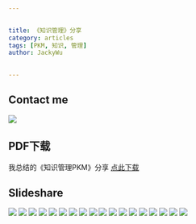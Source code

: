 ```yaml
---

   
title: 《知识管理》分享   
category: articles  
tags: [PKM, 知识, 管理]  
author: JackyWu  
  

---
```



## Contact me

![](/assets/images/weixin-pic-jackywu.jpg)

## PDF下载

我总结的《知识管理PKM》分享
[点此下载](/assets/downloads/pkm_share/知识管理.pdf)

## Slideshare

![](/assets/downloads/pkm_share/知识管理.001.jpeg)
![](/assets/downloads/pkm_share/知识管理.002.jpeg)
![](/assets/downloads/pkm_share/知识管理.003.jpeg)
![](/assets/downloads/pkm_share/知识管理.004.jpeg)
![](/assets/downloads/pkm_share/知识管理.005.jpeg)
![](/assets/downloads/pkm_share/知识管理.006.jpeg)
![](/assets/downloads/pkm_share/知识管理.007.jpeg)
![](/assets/downloads/pkm_share/知识管理.008.jpeg)
![](/assets/downloads/pkm_share/知识管理.009.jpeg)
![](/assets/downloads/pkm_share/知识管理.010.jpeg)
![](/assets/downloads/pkm_share/知识管理.011.jpeg)
![](/assets/downloads/pkm_share/知识管理.012.jpeg)
![](/assets/downloads/pkm_share/知识管理.013.jpeg)
![](/assets/downloads/pkm_share/知识管理.014.jpeg)
![](/assets/downloads/pkm_share/知识管理.015.jpeg)
![](/assets/downloads/pkm_share/知识管理.016.jpeg)
![](/assets/downloads/pkm_share/知识管理.017.jpeg)
![](/assets/downloads/pkm_share/知识管理.018.jpeg)

